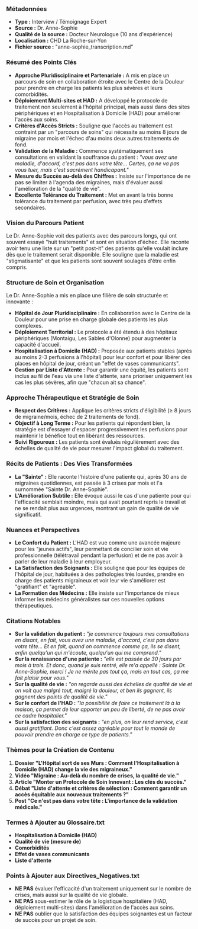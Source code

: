### Métadonnées

- **Type :** Interview / Témoignage Expert
- **Source :** Dr. Anne-Sophie
- **Qualité de la source :** Docteur Neurologue (10 ans d'expérience)
- **Localisation :** CHD La Roche-sur-Yon
- **Fichier source :** "anne-sophie_transcription.md"

### Résumé des Points Clés

- **Approche Pluridisciplinaire et Partenariale :** A mis en place un parcours de soin en collaboration étroite avec le Centre de la Douleur pour prendre en charge les patients les plus sévères et leurs comorbidités.
- **Déploiement Multi-sites et HAD :** A développé le protocole de traitement non seulement à l'hôpital principal, mais aussi dans des sites périphériques et en Hospitalisation à Domicile (HAD) pour améliorer l'accès aux soins.
- **Critères d'Accès Stricts :** Souligne que l'accès au traitement est contraint par un "parcours de soins" qui nécessite au moins 8 jours de migraine par mois et l'échec d'au moins deux autres traitements de fond.
- **Validation de la Maladie :** Commence systématiquement ses consultations en validant la souffrance du patient : _"vous avez une maladie, d'accord, c'est pas dans votre tête... Certes, ça ne va pas vous tuer, mais c'est sacrément handicapant."_
- **Mesure du Succès au-delà des Chiffres :** Insiste sur l'importance de ne pas se limiter à l'agenda des migraines, mais d'évaluer aussi l'amélioration de la "qualité de vie".
- **Excellente Tolérance du Traitement :** Met en avant la très bonne tolérance du traitement par perfusion, avec très peu d'effets secondaires.

### Vision du Parcours Patient

Le Dr. Anne-Sophie voit des patients avec des parcours longs, qui ont souvent essayé "huit traitements" et sont en situation d'échec. Elle raconte avoir tenu une liste sur un "petit post-it" des patients qu'elle voulait inclure dès que le traitement serait disponible. Elle souligne que la maladie est "stigmatisante" et que les patients sont souvent soulagés d'être enfin compris.

### Structure de Soin et Organisation

Le Dr. Anne-Sophie a mis en place une filière de soin structurée et innovante :

- **Hôpital de Jour Pluridisciplinaire :** En collaboration avec le Centre de la Douleur pour une prise en charge globale des patients les plus complexes.
- **Déploiement Territorial :** Le protocole a été étendu à des hôpitaux périphériques (Montaigu, Les Sables d'Olonne) pour augmenter la capacité d'accueil.
- **Hospitalisation à Domicile (HAD) :** Proposée aux patients stables (après au moins 2-3 perfusions à l'hôpital) pour leur confort et pour libérer des places en hôpital de jour, créant un "effet de vases communicants".
- **Gestion par Liste d'Attente :** Pour garantir une équité, les patients sont inclus au fil de l'eau via une liste d'attente, sans prioriser uniquement les cas les plus sévères, afin que "chacun ait sa chance".

### Approche Thérapeutique et Stratégie de Soin

- **Respect des Critères :** Applique les critères stricts d'éligibilité (≥ 8 jours de migraine/mois, échec de 2 traitements de fond).
- **Objectif à Long Terme :** Pour les patients qui répondent bien, la stratégie est d'essayer d'espacer progressivement les perfusions pour maintenir le bénéfice tout en libérant des ressources.
- **Suivi Rigoureux :** Les patients sont évalués régulièrement avec des échelles de qualité de vie pour mesurer l'impact global du traitement.

### Récits de Patients : Des Vies Transformées

- **La "Sainte" :** Elle raconte l'histoire d'une patiente qui, après 30 ans de migraines quotidiennes, est passée à 3 crises par mois et l'a surnommée "Sainte Dr. Anne-Sophie".
- **L'Amélioration Subtile :** Elle évoque aussi le cas d'une patiente pour qui l'efficacité semblait moindre, mais qui avait pourtant repris le travail et ne se rendait plus aux urgences, montrant un gain de qualité de vie significatif.

### Nuances et Perspectives

- **Le Confort du Patient :** L'HAD est vue comme une avancée majeure pour les "jeunes actifs", leur permettant de concilier soin et vie professionnelle (télétravail pendant la perfusion) et de ne pas avoir à parler de leur maladie à leur employeur.
- **La Satisfaction des Soignants :** Elle souligne que pour les équipes de l'hôpital de jour, habituées à des pathologies très lourdes, prendre en charge des patients migraineux et voir leur vie s'améliorer est "gratifiant" et "agréable".
- **La Formation des Médecins :** Elle insiste sur l'importance de mieux informer les médecins généralistes sur ces nouvelles options thérapeutiques.

### Citations Notables

- **Sur la validation du patient :** _"je commence toujours mes consultations en disant, en fait, vous avez une maladie, d'accord, c'est pas dans votre tête... Et en fait, quand on commence comme ça, ils se disent, enfin quelqu'un qui m'écoute, quelqu'un qui me comprend."_
- **Sur la renaissance d'une patiente :** _"elle est passée de 30 jours par mois à trois. Et donc, quand je suis rentré, elle m'a appellé : Sainte Dr. Anne-Sophie, merci ! Je ne mérite pas tout ça, mais en tout cas, ça me fait plaisir pour vous."_
- **Sur la qualité de vie :** _"on regarde aussi des échelles de qualité de vie et on voit que malgré tout, malgré la douleur, et ben ils gagnent, ils gagnent des points de qualité de vie."_
- **Sur le confort de l'HAD :** _"la possibilité de faire ce traitement là à la maison, ça permet de leur apporter un peu de liberté, de ne pas avoir ce cadre hospitalier."_
- **Sur la satisfaction des soignants :** _"en plus, on leur rend service, c'est aussi gratifiant. Donc c'est assez agréable pour tout le monde de pouvoir prendre en charge ce type de patients."_

### Thèmes pour la Création de Contenu

1. **Dossier "L'Hôpital sort de ses Murs : Comment l'Hospitalisation à Domicile (HAD) change la vie des migraineux."**
2. **Vidéo "Migraine : Au-delà du nombre de crises, la qualité de vie."**
3. **Article "Monter un Protocole de Soin Innovant : Les clés du succès."**
4. **Débat "Liste d'attente et critères de sélection : Comment garantir un accès équitable aux nouveaux traitements ?"**
5. **Post "Ce n'est pas dans votre tête : L'importance de la validation médicale."**

### Termes à Ajouter au Glossaire.txt

- **Hospitalisation à Domicile (HAD)**
- **Qualité de vie (mesure de)**
- **Comorbidités**
- **Effet de vases communicants**
- **Liste d'attente**

### Points à Ajouter aux Directives_Negatives.txt

- **NE PAS** évaluer l'efficacité d'un traitement uniquement sur le nombre de crises, mais aussi sur la qualité de vie globale.
- **NE PAS** sous-estimer le rôle de la logistique hospitalière (HAD, déploiement multi-sites) dans l'amélioration de l'accès aux soins.
- **NE PAS** oublier que la satisfaction des équipes soignantes est un facteur de succès pour un projet de soin.
